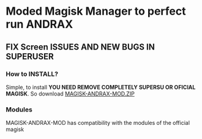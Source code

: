 # Moded Magisk Manager to perfect run ANDRAX

## FIX Screen ISSUES AND NEW BUGS IN SUPERUSER

### How to INSTALL?

Simple, to install **YOU NEED REMOVE COMPLETELY SUPERSU OR OFICIAL MAGISK**. So download [MAGISK-ANDRAX-MOD.ZIP](https://github.com/The-Cracker-Technology/magisk-andrax-mod/releases/)

### Modules

MAGISK-ANDRAX-MOD has compatibility with the modules of the official magisk
